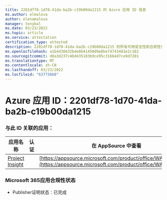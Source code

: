 ```yaml
---
title: 2201df78-1d70-41da-ba2b-c19b00da1215 的 Azure 应用 ID 信息
ms.author: elmalova
author: elenamalova
manager: tonybal
ms.date: 03/23/2022
ms.topic: article
ms.service: attestation
certification_type: attested
description: 2201df78-1d70-41da-ba2b-c19b00da1215 的所有可用安全性和合规性信息。
ms.openlocfilehash: a1b4d30432b4e8641450d9e8be74743481e2c182
ms.sourcegitcommit: d8a3d237c4bd435183b9ce95c316b4d7ce9d7201
ms.translationtype: MT
ms.contentlocale: zh-CN
ms.lasthandoff: 03/23/2022
ms.locfileid: "63773668"
---
```

# <a name="azure-app-id-2201df78-1d70-41da-ba2b-c19b00da1215"></a>Azure 应用 ID：2201df78-1d70-41da-ba2b-c19b00da1215


### <a name="apps-associated-with-this-id"></a>与此 ID 关联的应用：
| **应用名称** | **认证** | **在 AppSource 中查看** |
|--------------|---------------|-----------------------|
| [Project Insight](../forward/WA200003171.md) |  | [https://appsource.microsoft.com/product/office/WA200003171](https://appsource.microsoft.com/product/office/WA200003171) |

### <a name="microsoft-365-app-compliance-status"></a>Microsoft 365应用合规性状态
- Publisher证明状态：已完成
